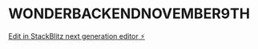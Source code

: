 # WONDERBACKENDNOVEMBER9TH

[Edit in StackBlitz next generation editor ⚡️](https://stackblitz.com/~/github.com/lilfatcow/WONDERBACKENDNOVEMBER9TH)